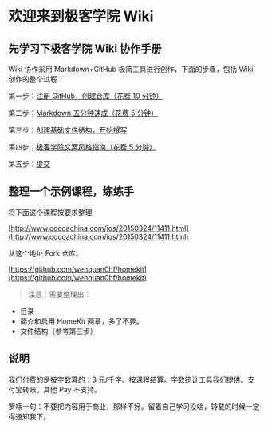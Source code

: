 # 欢迎来到极客学院 Wiki

## 先学习下极客学院 Wiki 协作手册

Wiki 协作采用 Markdown+GitHub 极简工具进行创作，下面的步骤，包括 Wiki 创作的整个过程：

第一步：[注册 GitHub，创建仓库（花费 10 分钟）](learn-github.md)

第二步；[Markdown 五分钟速成（花费 5 分钟）](markdown.md)

第三步；[创建基础文件结构，开始撰写](toc-struct.md)

第四步；[极客学院文案风格指南（花费 5 分钟）](copywriting-guide.md)

第五步：[提交](submit-online.md)

## 整理一个示例课程，练练手

将下面这个课程按要求整理

[http://www.cocoachina.com/ios/20150324/11411.html](http://www.cocoachina.com/ios/20150324/11411.html)

从这个地址 Fork 仓库。

[https://github.com/wenquan0hf/homekit](https://github.com/wenquan0hf/homekit)

>注意：需要整理出：
>
- 目录
- 简介和启用 HomeKit 两章，多了不要。
- 文件结构（参考第三步）

## 说明

我们付费的是按字数算的：3 元/千字、按课程结算。字数统计工具我们提供。支付宝转账。其他 Pay 不支持。

罗嗦一句：不要把内容用于商业，那样不好。留着自己学习没啥，转载的时候一定得通知我下。


